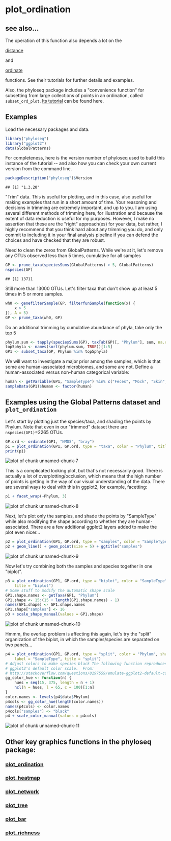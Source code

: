 
<link href="http://kevinburke.bitbucket.org/markdowncss/markdown.css" rel="stylesheet"></link>


# plot_ordination

## see also...
The operation of this function also depends a lot on the 

[distance](https://github.com/joey711/phyloseq/wiki/distance)

and

[ordinate](https://github.com/joey711/phyloseq/wiki/ordinate)

functions. See their tutorials for further details and examples.

Also, the phyloseq package includes a "convenience function" for subsetting from large collections of points in an ordination, called `subset_ord_plot`. [Its tutorial](http://joey711.github.com/phyloseq/subset_ord_plot-examples) can be found here.


## Examples

Load the necessary packages and data.

```r
library("phyloseq")
library("ggplot2")
data(GlobalPatterns)
```


For completeness, here is the version number of phyloseq used to build this instance of the tutorial -- and also how you can check your own current version from the command line.


```r
packageDescription("phyloseq")$Version
```

```
## [1] "1.3.20"
```


"Trim" data. This is useful for plotting, and in this case, also useful for making examples that run in a short amount of time. Your reasoning and decisions in trimming are extremely important, and up to you. I am using several different methods of trimming here, for illustration and because the extent of data reduction is useful for my purposes. However, I make no assertion that these are the "right" approach(es) for your data, but rather, I highly recommend that you think hard about any trimming you do, and only commit to including it in your final analysis pipeline if you can defend the choices and have checked that they are robust. 

Need to clean the zeros from GlobalPatterns. While we're at it, let's remove any OTUs observed less than 5 times, cumulative for all samples


```r
GP <- prune_taxa(speciesSums(GlobalPatterns) > 5, GlobalPatterns)
nspecies(GP)
```

```
## [1] 13711
```


Still more than $13000$ OTUs. Let's filter taxa that don't show up at least 5 times in 5 or more samples.


```r
wh0 <- genefilterSample(GP, filterfunSample(function(x) {
    x > 5
}), A = 5)
GP <- prune_taxa(wh0, GP)
```


Do an additional trimming by cumulative abundance of phyla, take only the top 5


```r
phylum.sum <- tapply(speciesSums(GP), taxTab(GP)[, "Phylum"], sum, na.rm = TRUE)
top5phyla <- names(sort(phylum.sum, TRUE))[1:5]
GP1 <- subset_taxa(GP, Phylum %in% top5phyla)
```


We will want to investigate a major prior among the samples, which is that some are human-associated microbiomes, and some are not. Define a human-associated versus non-human categorical variable:


```r
human <- getVariable(GP1, "SampleType") %in% c("Feces", "Mock", "Skin", "Tongue")
sampleData(GP1)$human <- factor(human)
```




## Examples using the Global Patterns dataset and `plot_ordination`

Let's start by plotting just the species/taxa, and shading the points by Phylum. Note that even in our "trimmed" dataset there are `nspecies(GP1)`=2265 OTUs.


```r
GP.ord <- ordinate(GP1, "NMDS", "bray")
p1 = plot_ordination(GP1, GP.ord, type = "taxa", color = "Phylum", title = "taxa")
print(p1)
```

![plot of chunk unnamed-chunk-7](figure/unnamed-chunk-7.png) 



This is a complicated looking plot, but that's not necessarily good. There is actually a lot of overplotting/occlusion, which means that the high number of points is getting in the way of our visual understanding of the data. There are several ways to deal with this in ggplot2, for example, facetting:


```r
p1 + facet_wrap(~Phylum, 3)
```

![plot of chunk unnamed-chunk-8](figure/unnamed-chunk-8.png) 



Next, let's plot only the samples, and shade the points by "SampleType" while also modifying the shape according to whether they are human-associated. There are a few additional ggplot2 layers added to make the plot even nicer...


```r
p2 = plot_ordination(GP1, GP.ord, type = "samples", color = "SampleType", shape = "human")
p2 + geom_line() + geom_point(size = 5) + ggtitle("samples")
```

![plot of chunk unnamed-chunk-9](figure/unnamed-chunk-9.png) 



Now let's try combining both the samples and species together in one "biplot".


```r
p3 = plot_ordination(GP1, GP.ord, type = "biplot", color = "SampleType", shape = "Phylum", 
    title = "biplot")
# Some stuff to modify the automatic shape scale
GP1.shape.names <- getTaxa(GP1, "Phylum")
GP1.shape <- 15:(15 + length(GP1.shape.names) - 1)
names(GP1.shape) <- GP1.shape.names
GP1.shape["samples"] <- 16
p3 + scale_shape_manual(values = GP1.shape)
```

![plot of chunk unnamed-chunk-10](figure/unnamed-chunk-10.png) 



Hmmm, the overlap problem is affecting this again, let's try the "split" organization of the biplot, in which the samples/species are separated on two panels...

```r
p4 = plot_ordination(GP1, GP.ord, type = "split", color = "Phylum", shape = "human", 
    label = "SampleType", title = "split")
# Adjust colors to make species black The following function reproduces
# ggplot2's default color scale.  From:
# http://stackoverflow.com/questions/8197559/emulate-ggplot2-default-color-palette
gg_color_hue <- function(n) {
    hues = seq(15, 375, length = n + 1)
    hcl(h = hues, l = 65, c = 100)[1:n]
}
color.names <- levels(p4$data$Phylum)
p4cols <- gg_color_hue(length(color.names))
names(p4cols) <- color.names
p4cols["samples"] <- "black"
p4 + scale_color_manual(values = p4cols)
```

![plot of chunk unnamed-chunk-11](figure/unnamed-chunk-11.png) 

			

## Other key graphics functions in the phyloseq package:

### [plot_ordination](http://joey711.github.com/phyloseq/plot_ordination-examples)

### [plot_heatmap](http://joey711.github.com/phyloseq/plot_heatmap-examples)

### [plot_network](http://joey711.github.com/phyloseq/plot_network-examples)

### [plot_tree](http://joey711.github.com/phyloseq/plot_tree-examples)

### [plot_bar](http://joey711.github.com/phyloseq/plot_bar-examples)

### [plot_richness](http://joey711.github.com/phyloseq/plot_richness-examples)
